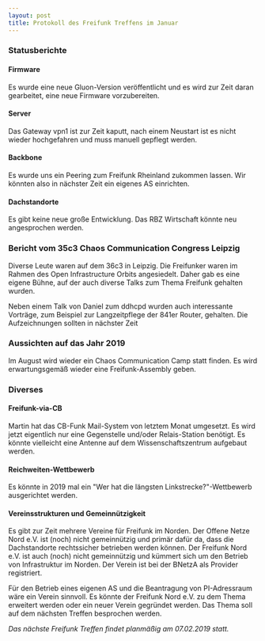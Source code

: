 ```yaml
---
layout: post
title: Protokoll des Freifunk Treffens im Januar
---
```

### Statusberichte
#### Firmware
Es wurde eine neue Gluon-Version veröffentlicht und es wird zur Zeit daran gearbeitet, eine neue Firmware vorzubereiten.

#### Server
Das Gateway vpn1 ist zur Zeit kaputt, nach einem Neustart ist es nicht wieder hochgefahren und muss manuell gepflegt werden.

#### Backbone
Es wurde uns ein Peering zum Freifunk Rheinland zukommen lassen. Wir könnten also in nächster Zeit ein eigenes AS einrichten.

#### Dachstandorte
Es gibt keine neue große Entwicklung. Das RBZ Wirtschaft könnte neu angesprochen werden.

### Bericht vom 35c3 Chaos Communication Congress Leipzig
Diverse Leute waren auf dem 36c3 in Leipzig. 
Die Freifunker waren im Rahmen des Open Infrastructure Orbits angesiedelt.
Daher gab es eine eigene Bühne, auf der auch diverse Talks zum Thema Freifunk gehalten wurden.

Neben einem Talk von Daniel zum ddhcpd wurden auch interessante Vorträge, zum Beispiel zur Langzeitpflege der 841er Router, gehalten. Die Aufzeichnungen sollten in nächster Zeit 

### Aussichten auf das Jahr 2019
Im August wird wieder ein Chaos Communication Camp statt finden. Es wird erwartungsgemäß wieder eine Freifunk-Assembly geben.

### Diverses
#### Freifunk-via-CB
Martin hat das CB-Funk Mail-System von letztem Monat umgesetzt. Es wird jetzt eigentlich nur eine Gegenstelle und/oder Relais-Station benötigt. Es könnte vielleicht eine Antenne auf dem Wissenschaftszentrum aufgebaut werden.

#### Reichweiten-Wettbewerb
Es könnte in 2019 mal ein "Wer hat die längsten Linkstrecke?"-Wettbewerb ausgerichtet werden.

#### Vereinsstrukturen und Gemeinnützigkeit
Es gibt zur Zeit mehrere Vereine für Freifunk im Norden.
Der Offene Netze Nord e.V. ist (noch) nicht gemeinnützig und primär dafür da, dass die Dachstandorte rechtssicher betrieben werden können. 
Der Freifunk Nord e.V. ist auch (noch) nicht gemeinnützig und kümmert sich um den Betrieb von Infrastruktur im Norden. Der Verein ist bei der BNetzA als Provider registriert.

Für den Betrieb eines eigenen AS und die Beantragung von PI-Adressraum wäre ein Verein sinnvoll. Es könnte der Freifunk Nord e.V. zu dem Thema erweitert werden oder ein neuer Verein gegründet werden. Das Thema soll auf dem nächsten Treffen besprochen werden.

*Das nächste Freifunk Treffen findet planmäßig am 07.02.2019 statt.*
